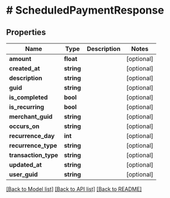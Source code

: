 # # ScheduledPaymentResponse

## Properties

Name | Type | Description | Notes
------------ | ------------- | ------------- | -------------
**amount** | **float** |  | [optional]
**created_at** | **string** |  | [optional]
**description** | **string** |  | [optional]
**guid** | **string** |  | [optional]
**is_completed** | **bool** |  | [optional]
**is_recurring** | **bool** |  | [optional]
**merchant_guid** | **string** |  | [optional]
**occurs_on** | **string** |  | [optional]
**recurrence_day** | **int** |  | [optional]
**recurrence_type** | **string** |  | [optional]
**transaction_type** | **string** |  | [optional]
**updated_at** | **string** |  | [optional]
**user_guid** | **string** |  | [optional]

[[Back to Model list]](../../README.md#models) [[Back to API list]](../../README.md#endpoints) [[Back to README]](../../README.md)
